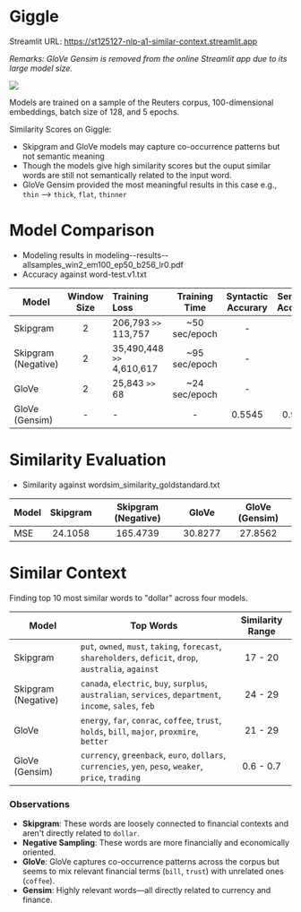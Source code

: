 # Giggle
Streamlit URL: https://st125127-nlp-a1-similar-context.streamlit.app

*Remarks: GloVe Gensim is removed from the online Streamlit app due to its large model size.*

![](images/giggle-in-action.gif)

Models are trained on a sample of the Reuters corpus, 100-dimensional embeddings, batch size of 128, and 5 epochs.

Similarity Scores on Giggle:
- Skipgram and GloVe models may capture co-occurrence patterns but not semantic meaning
- Though the models give high similarity scores but the ouput similar words are still not semantically related to the input word.
- GloVe Gensim provided the most meaningful results in this case e.g., `thin` --> `thick`, `flat`, `thinner`


# Model Comparison

- Modeling results in modeling--results--allsamples_win2_em100_ep50_b256_lr0.pdf
- Accuracy against word-test.v1.txt

| Model               | Window Size | Training Loss       |  Training Time  | Syntactic Accurary | Semantic Accuracy | Spearman Correlation |
| ------------------- | :---------: | :------------------ | :-------------: | :----------------: | :---------------: | :------------------: |
| Skipgram            |      2      | 206,793 `>>` 113,757   |  ~50 sec/epoch  |     -         |     -        |       -0.4524        |
| Skipgram (Negative) |      2      | 35,490,448 `>>` 4,610,617 |  ~95 sec/epoch  |     -         |     -        |       -0.1667        |
| GloVe               |      2      | 25,843 `>>` 68    |  ~24 sec/epoch  |     -         |     -        |       -0.0714        |
| GloVe (Gensim)      |      -      | -                   |  -              |     0.5545         |     0.9387        |        0.6019        |

# Similarity Evaluation

- Similarity against wordsim_similarity_goldstandard.txt

| Model | Skipgram | Skipgram (Negative) | GloVe   | GloVe (Gensim) |
| ----- | :------: | :-----------------: | :-----: | :------------: |
|  MSE  | 24.1058 | 165.4739             | 30.8277 | 27.8562        |

# Similar Context

Finding top 10 most similar words to "dollar" across four models.

| Model | Top Words | Similarity Range |
| ----- | --------- | :--------------: |
| Skipgram | `put`, `owned`, `must`, `taking`, `forecast`, `shareholders`, `deficit`, `drop`, `australia`, `against` | 17 - 20 |
| Skipgram (Negative) | `canada`, `electric`, `buy`, `surplus`, `australian`, `services`, `department`, `income`, `sales`, `feb` | 24 - 29 |
| GloVe | `energy`, `far`, `conrac`, `coffee`, `trust`, `holds`, `bill`, `major`, `proxmire`, `better` | 21 - 29 |
| GloVe (Gensim) | `currency`, `greenback`, `euro`, `dollars`, `currencies`, `yen`, `peso`, `weaker`, `price`, `trading` | 0.6 - 0.7 |

### Observations
- **Skipgram**: These words are loosely connected to financial contexts and aren't directly related to `dollar`.
- **Negative Sampling**: These words are more financially and economically oriented.
- **GloVe**: GloVe captures co-occurrence patterns across the corpus but seems to mix relevant financial terms (`bill`, `trust`) with unrelated ones (`coffee`).
- **Gensim**: Highly relevant words—all directly related to currency and finance.
